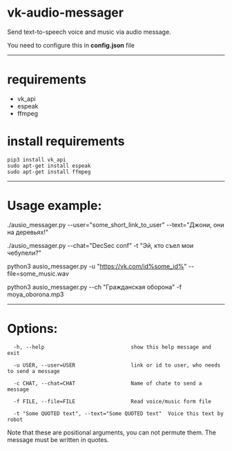 # vk-audio-messager
Send text-to-speech voice and music via audio message.

You need to configure this in **config.json** file
***
requirements
=====================

* vk_api
* espeak
* ffmpeg

install requirements
=====================
```
pip3 install vk_api
sudo apt-get install espeak
sudo apt-get install ffmpeg
```
***
Usage example:
=====================

./ausio_messager.py --user="some_short_link_to_user" --text="Джони, они на деревьях!"

./ausio_messager.py --chat="DecSec conf" -t "Эй, кто съел мои чебупели?"

python3 ausio_messager.py -u "https://vk.com/id%some_id%" --file=some_music.wav

python3 ausio_messager.py --ch "Гражданская оборона" -f moya_oborona.mp3

***
Options:
=====================
```
  -h, --help            				show this help message and exit

  -u USER, --user=USER  				link or id to user, who needs to send a message

  -c CHAT, --chat=CHAT					Name of chate to send a message

  -f FILE, --file=FILE 					Read voice/music form file

  -t "Some QUOTED text", --text="Some QUOTED text" 	Voice this text by robot
```
Note that these are positional arguments, you can not permute them. 
The message must be written in quotes.
